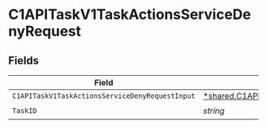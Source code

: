 # C1APITaskV1TaskActionsServiceDenyRequest


## Fields

| Field                                                                                                                         | Type                                                                                                                          | Required                                                                                                                      | Description                                                                                                                   |
| ----------------------------------------------------------------------------------------------------------------------------- | ----------------------------------------------------------------------------------------------------------------------------- | ----------------------------------------------------------------------------------------------------------------------------- | ----------------------------------------------------------------------------------------------------------------------------- |
| `C1APITaskV1TaskActionsServiceDenyRequestInput`                                                                               | [*shared.C1APITaskV1TaskActionsServiceDenyRequestInput](../../models/shared/c1apitaskv1taskactionsservicedenyrequestinput.md) | :heavy_minus_sign:                                                                                                            | N/A                                                                                                                           |
| `TaskID`                                                                                                                      | *string*                                                                                                                      | :heavy_check_mark:                                                                                                            | N/A                                                                                                                           |